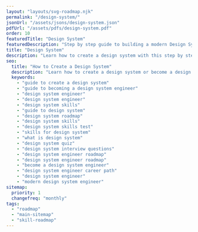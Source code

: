 ```yaml
---
layout: "layouts/svg-roadmap.njk"
permalink: "/design-system/"
jsonUrl: "/assets/jsons/design-system.json"
pdfUrl: "/assets/pdfs/design-system.pdf"
order: 10
featuredTitle: "Design System"
featuredDescription: "Step by step guide to building a modern Design System"
title: "Design System"
description: "Learn how to create a design system with this step by step guide"
seo:
  title: "How to Create a Design System"
  description: "Learn how to create a design system or become a design system engineer with this step by step guide with resources."
  keywords:
    - "guide to create a design system"
    - "guide to becoming a design system engineer"
    - "design system engineer"
    - "design system engineer"
    - "design system skills"
    - "guide to design system"
    - "design system roadmap"
    - "design system skills"
    - "design system skills test"
    - "skills for design system"
    - "what is design system"
    - "design system quiz"
    - "design system interview questions"
    - "design system engineer roadmap"
    - "design system engineer roadmap"
    - "become a design system engineer"
    - "design system engineer career path"
    - "design system engineer"
    - "modern design system engineer"
sitemap:
  priority: 1
  changefreq: "monthly"
tags:
  - "roadmap"
  - "main-sitemap"
  - "skill-roadmap"
---
```


